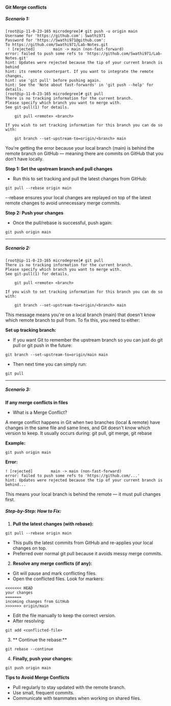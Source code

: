 #### Git Merge conflicts
##### Scenario 1:
```commandline
[root@ip-11-0-23-165 microdegree]# git push -u origin main
Username for 'https://github.com': Swathi971
Password for 'https://Swathi971@github.com':
To https://github.com/Swathi971/Lab-Notes.git
 ! [rejected]        main -> main (non-fast-forward)
error: failed to push some refs to 'https://github.com/Swathi971/Lab-Notes.git'
hint: Updates were rejected because the tip of your current branch is behind
hint: its remote counterpart. If you want to integrate the remote changes,
hint: use 'git pull' before pushing again.
hint: See the 'Note about fast-forwards' in 'git push --help' for details.
[root@ip-11-0-23-165 microdegree]# git pull
There is no tracking information for the current branch.
Please specify which branch you want to merge with.
See git-pull(1) for details.

    git pull <remote> <branch>

If you wish to set tracking information for this branch you can do so with:

    git branch --set-upstream-to=origin/<branch> main
```
You're getting the error because your local branch (main) is behind the remote branch on GitHub — meaning there are commits on GitHub that you don't have locally.

**Step 1: Set the upstream branch and pull changes**

* Run this to set tracking and pull the latest changes from GitHub:
```commandline
git pull --rebase origin main
```
--rebase ensures your local changes are replayed on top of the latest remote changes to avoid unnecessary merge commits.

**Step 2: Push your changes**

* Once the pull/rebase is successful, push again:
```commandline
git push origin main
```
___

##### Scenario 2:
```commandline
[root@ip-11-0-23-165 microdegree]# git pull
There is no tracking information for the current branch.
Please specify which branch you want to merge with.
See git-pull(1) for details.

    git pull <remote> <branch>

If you wish to set tracking information for this branch you can do so with:

    git branch --set-upstream-to=origin/<branch> main
```
This message means you're on a local branch (main) that doesn't know which remote branch to pull from. To fix this, you need to either:

**Set up tracking branch:**

* If you want Git to remember the upstream branch so you can just do git pull or git push in the future:
```commandline
git branch --set-upstream-to=origin/main main
```
* Then next time you can simply run:
```commandline
git pull
```
___
##### Scenario 3:
**If any merge conflicts in files**
* What is a Merge Conflict? 

A merge conflict happens in Git when two branches (local & remote) have changes in the same file and same lines, and Git doesn't know which version to keep.
It usually occurs during: git pull, git merge, git rebase

**Example:**
```commandline
git push origin main
```
**Error:**
```commandline
! [rejected]        main -> main (non-fast-forward)
error: failed to push some refs to 'https://github.com/...'
hint: Updates were rejected because the tip of your current branch is behind...
```
This means your local branch is behind the remote — it must pull changes first.
#####  Step-by-Step: How to Fix:
1. **Pull the latest changes (with rebase):**
```commandline
git pull --rebase origin main
```
* This pulls the latest commits from GitHub and re-applies your local changes on top.
* Preferred over normal git pull because it avoids messy merge commits.
2. **Resolve any merge conflicts (if any):**
* Git will pause and mark conflicting files.
* Open the conflicted files. Look for markers:
```commandline
<<<<<<< HEAD
your changes
=======
incoming changes from GitHub
>>>>>>> origin/main
```
* Edit the file manually to keep the correct version.
* After resolving:
```commandline
git add <conflicted-file>
```
3. ** Continue the rebase:**
````commandline
git rebase --continue
````
4. **Finally, push your changes:**
```commandline
git push origin main
```
**Tips to Avoid Merge Conflicts**
* Pull regularly to stay updated with the remote branch.
* Use small, frequent commits.
* Communicate with teammates when working on shared files.